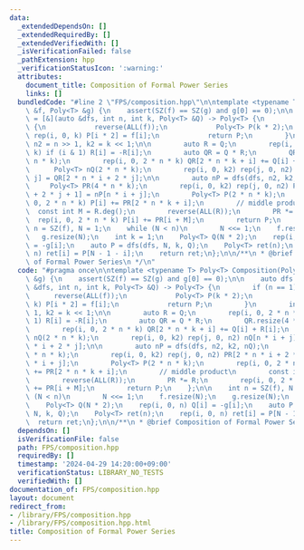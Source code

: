 ```yaml
---
data:
  _extendedDependsOn: []
  _extendedRequiredBy: []
  _extendedVerifiedWith: []
  _isVerificationFailed: false
  _pathExtension: hpp
  _verificationStatusIcon: ':warning:'
  attributes:
    document_title: Composition of Formal Power Series
    links: []
  bundledCode: "#line 2 \"FPS/composition.hpp\"\n\ntemplate <typename T> Poly<T> Composition(Poly<T>\
    \ &f, Poly<T> &g) {\n    assert(SZ(f) == SZ(g) and g[0] == 0);\n\n    auto dfs\
    \ = [&](auto &dfs, int n, int k, Poly<T> &Q) -> Poly<T> {\n        if (n == 1)\
    \ {\n            reverse(ALL(f));\n            Poly<T> P(k * 2);\n           \
    \ rep(i, 0, k) P[i * 2] = f[i];\n            return P;\n        }\n        int\
    \ n2 = n >> 1, k2 = k << 1;\n\n        auto R = Q;\n        rep(i, 0, 2 * n *\
    \ k) if (i & 1) R[i] = -R[i];\n        auto QR = Q * R;\n        QR.resize(4 *\
    \ n * k);\n        rep(i, 0, 2 * n * k) QR[2 * n * k + i] += Q[i] + R[i];\n  \
    \      Poly<T> nQ(2 * n * k);\n        rep(i, 0, k2) rep(j, 0, n2) nQ[n * i +\
    \ j] = QR[2 * n * i + 2 * j];\n\n        auto nP = dfs(dfs, n2, k2, nQ);\n   \
    \     Poly<T> PR(4 * n * k);\n        rep(i, 0, k2) rep(j, 0, n2) PR[2 * n * i\
    \ + 2 * j + 1] = nP[n * i + j];\n        Poly<T> P(2 * n * k);\n        rep(i,\
    \ 0, 2 * n * k) P[i] += PR[2 * n * k + i];\n        // middle product\n      \
    \  const int M = R.deg();\n        reverse(ALL(R));\n        PR *= R;\n      \
    \  rep(i, 0, 2 * n * k) P[i] += PR[i + M];\n        return P;\n    };\n\n    int\
    \ n = SZ(f), N = 1;\n    while (N < n)\n        N <<= 1;\n    f.resize(N);\n \
    \   g.resize(N);\n    int k = 1;\n    Poly<T> Q(N * 2);\n    rep(i, 0, n) Q[i]\
    \ = -g[i];\n    auto P = dfs(dfs, N, k, Q);\n    Poly<T> ret(n);\n    rep(i, 0,\
    \ n) ret[i] = P[N - 1 - i];\n    return ret;\n};\n\n/**\n * @brief Composition\
    \ of Formal Power Series\n */\n"
  code: "#pragma once\n\ntemplate <typename T> Poly<T> Composition(Poly<T> &f, Poly<T>\
    \ &g) {\n    assert(SZ(f) == SZ(g) and g[0] == 0);\n\n    auto dfs = [&](auto\
    \ &dfs, int n, int k, Poly<T> &Q) -> Poly<T> {\n        if (n == 1) {\n      \
    \      reverse(ALL(f));\n            Poly<T> P(k * 2);\n            rep(i, 0,\
    \ k) P[i * 2] = f[i];\n            return P;\n        }\n        int n2 = n >>\
    \ 1, k2 = k << 1;\n\n        auto R = Q;\n        rep(i, 0, 2 * n * k) if (i &\
    \ 1) R[i] = -R[i];\n        auto QR = Q * R;\n        QR.resize(4 * n * k);\n\
    \        rep(i, 0, 2 * n * k) QR[2 * n * k + i] += Q[i] + R[i];\n        Poly<T>\
    \ nQ(2 * n * k);\n        rep(i, 0, k2) rep(j, 0, n2) nQ[n * i + j] = QR[2 * n\
    \ * i + 2 * j];\n\n        auto nP = dfs(dfs, n2, k2, nQ);\n        Poly<T> PR(4\
    \ * n * k);\n        rep(i, 0, k2) rep(j, 0, n2) PR[2 * n * i + 2 * j + 1] = nP[n\
    \ * i + j];\n        Poly<T> P(2 * n * k);\n        rep(i, 0, 2 * n * k) P[i]\
    \ += PR[2 * n * k + i];\n        // middle product\n        const int M = R.deg();\n\
    \        reverse(ALL(R));\n        PR *= R;\n        rep(i, 0, 2 * n * k) P[i]\
    \ += PR[i + M];\n        return P;\n    };\n\n    int n = SZ(f), N = 1;\n    while\
    \ (N < n)\n        N <<= 1;\n    f.resize(N);\n    g.resize(N);\n    int k = 1;\n\
    \    Poly<T> Q(N * 2);\n    rep(i, 0, n) Q[i] = -g[i];\n    auto P = dfs(dfs,\
    \ N, k, Q);\n    Poly<T> ret(n);\n    rep(i, 0, n) ret[i] = P[N - 1 - i];\n  \
    \  return ret;\n};\n\n/**\n * @brief Composition of Formal Power Series\n */"
  dependsOn: []
  isVerificationFile: false
  path: FPS/composition.hpp
  requiredBy: []
  timestamp: '2024-04-29 14:20:00+09:00'
  verificationStatus: LIBRARY_NO_TESTS
  verifiedWith: []
documentation_of: FPS/composition.hpp
layout: document
redirect_from:
- /library/FPS/composition.hpp
- /library/FPS/composition.hpp.html
title: Composition of Formal Power Series
---
```

